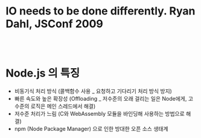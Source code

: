 IO needs to be done differently.
Ryan Dahl, JSConf 2009
================================
<br><br>

# Node.js 의 특징

- 비동기식 처리 방식 (콜백함수 사용 _ 요청하고 기다리기 처리 방식 방지)
- 빠른 속도와 높은 확장성 (Offloading _ 저수준의 오래 걸리는 일은 Node에게, 고수준의 로직은 메인 스레드에서 해결)
- 저수준 처리가 느림 (C와 WebAssembly 모듈을 바인딩해 사용하는 방법으로 해결)
- npm (Node Package Manager) 으로 인한 방대한 오픈 소스 생태계